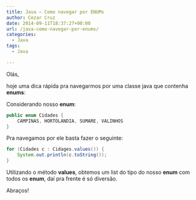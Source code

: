 ```yaml
---
title: Java – Como navegar por ENUMs
author: Cezar Cruz
date: 2014-09-11T18:37:27+00:00
url: /java-como-navegar-por-enums/
categories:
  - Java
tags:
  - Java

---
```

Olás,

hoje uma dica rápida pra navegarmos por uma classe java que contenha **enums**:

Considerando nosso **enum**:

```java
public enum Cidades {
    CAMPINAS, HORTOLANDIA, SUMARE, VALINHOS
}
```

Pra navegamos por ele basta fazer o seguinte:

```java
for (Cidades c : Cidages.values()) {
    System.out.println(c.toString());
}
```

Utilizando o método **values**, obtemos um list do tipo do nosso **enum** com todos os **enum**, daí pra frente é só diversão.

Abraços!